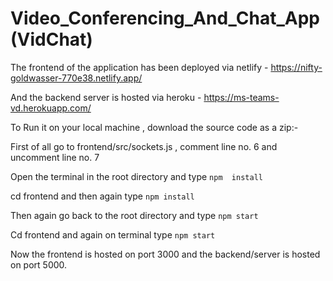 # Video_Conferencing_And_Chat_App (VidChat)

The frontend of the application has been deployed via netlify - https://nifty-goldwasser-770e38.netlify.app/

And the backend server is hosted via heroku - https://ms-teams-vd.herokuapp.com/

To Run it on your local machine , download the source code as a zip:-

First of all go to frontend/src/sockets.js , comment line no. 6 and uncomment line no. 7 

Open the terminal in the root directory and type ``` npm  install ```

cd frontend and then again type ``` npm install ```

Then again go back to the root directory and type ``` npm start ```

Cd frontend and again on terminal type ``` npm start ```

Now the frontend is hosted on port 3000 and the backend/server is hosted on port 5000.
